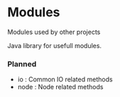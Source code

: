 # Modules
Modules used by other projects

Java library for usefull modules.

### Planned
- io : Common IO related methods
- node : Node related methods
